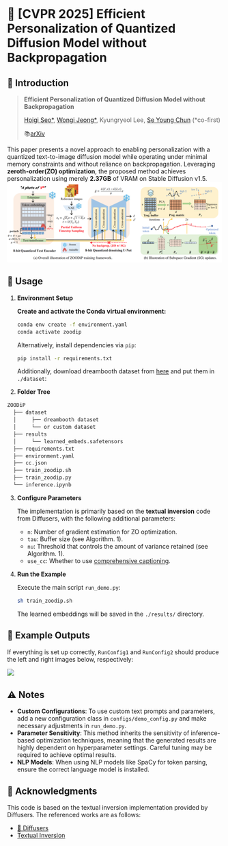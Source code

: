 # 🌟 [CVPR 2025] Efficient Personalization of Quantized Diffusion Model without Backpropagation

## 📑 Introduction

> **Efficient Personalization of Quantized Diffusion Model without Backpropagation**
>
> [Hoigi Seo*](https://seohoiki3215.github.io), [Wongi Jeong*](https://ignoww.github.io/), Kyungryeol Lee, [Se Young Chun](https://icl.snu.ac.kr/) (*co-first)
>
> 📚[arXiv](https://arxiv.org/abs/2411.07132)

This paper presents a novel approach to enabling personalization with a quantized text-to-image diffusion model while operating under minimal memory constraints and without reliance on backpropagation. Leveraging **zeroth-order(ZO) optimization**, the proposed method achieves personalization using merely **2.37GB** of VRAM on Stable Diffusion v1.5.
<img src="pics/method.png" width="800">

## 🚀 Usage

1. **Environment Setup**

   **Create and activate the Conda virtual environment:**

   ```bash
   conda env create -f environment.yaml
   conda activate zoodip
   ```
   Alternatively, install dependencies via `pip`:
    ```bash
    pip install -r requirements.txt
    ```

   Additionally, download dreambooth dataset from [here](https://github.com/google/dreambooth) and put them in `./dataset`:


2. **Folder Tree**
```md
ZOODiP
  ├── dataset
  │     ├── dreambooth dataset
  │     └── or custom dataset
  ├── results
  │     └── learned_embeds.safetensors
  ├── requirements.txt
  ├── environment.yaml
  ├── cc.json
  ├── train_zoodip.sh
  ├── train_zoodip.py
  └── inference.ipynb
```

3. **Configure Parameters**

   The implementation is primarily based on the **textual inversion** code from Diffusers, with the following additional parameters:
   - `n`: Number of gradient estimation for ZO optimization.
   - `tau`: Buffer size (see Algorithm. 1).
   - `nu`: Threshold that controls the amount of variance retained (see Algorithm. 1).
   - `use_cc`: Whether to use [comprehensive captioning](https://arxiv.org/pdf/2402.12004).

4. **Run the Example**

   Execute the main script `run_demo.py`:

   ```bash
   sh train_zoodip.sh
   ```

   The learned embeddings will be saved in the `./results/` directory.

## 📸 Example Outputs

If everything is set up correctly, `RunConfig1` and `RunConfig2` should produce the left and right images below, respectively:

<img src="pics\demo.png" width="1000">

## ⚠️ Notes

- **Custom Configurations**: To use custom text prompts and parameters, add a new configuration class in `configs/demo_config.py` and make necessary adjustments in `run_demo.py`.
- **Parameter Sensitivity**: This method inherits the sensitivity of inference-based optimization techniques, meaning that the generated results are highly dependent on hyperparameter settings. Careful tuning may be required to achieve optimal results.
- **NLP Models**: When using NLP models like SpaCy for token parsing, ensure the correct language model is installed.

## 🙏 Acknowledgments

This code is based on the textual inversion implementation provided by Diffusers. The referenced works are as follows:

- [🤗 Diffusers](https://github.com/huggingface/diffusers)
- [Textual Inversion](https://arxiv.org/abs/2208.01618)
